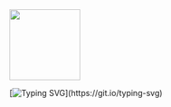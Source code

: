<img src="https://camo.githubusercontent.com/730f1ccdef952fc2148085e467051285c38bb6fa9aabdc9fea8f57b72009ad90/68747470733a2f2f63646e2e6472696262626c652e636f6d2f75736572732f323134353037312f73637265656e73686f74732f343530333731332f6465762e676966" alt="" width="125" height="125" style="object-fit: contain;">

[![Typing SVG](https://readme-typing-svg.demolab.com?font=Montserrat&weight=600&pause=1000&color=000000&width=435&lines=Frontend+developer.)](https://git.io/typing-svg)
